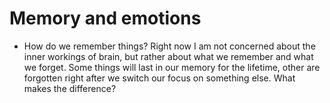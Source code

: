 Memory and emotions
===================

* How do we remember things? Right now I am not concerned about the inner workings of brain, but rather about what we remember and what we forget. Some things will last in our memory for the lifetime, other are forgotten right after we switch our focus on something else. What makes the difference?
